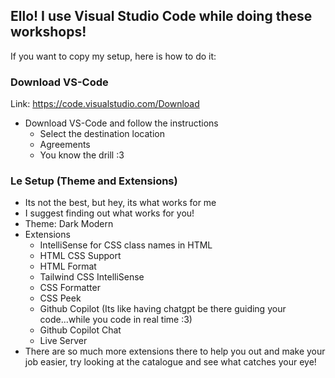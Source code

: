 ## Ello! I use Visual Studio Code while doing these workshops!
If you want to copy my setup, here is how to do it:

### Download VS-Code
Link: https://code.visualstudio.com/Download
- Download VS-Code and follow the instructions
	- Select the destination location
	- Agreements
	- You know the drill :3

### Le Setup (Theme and Extensions)
- Its not the best, but hey, its what works for me
- I suggest finding out what works for you!
- Theme: Dark Modern
- Extensions
	- IntelliSense for CSS class names in HTML
	- HTML CSS Support
	- HTML Format
	- Tailwind CSS IntelliSense
	- CSS Formatter
	- CSS Peek
	- Github Copilot (Its like having chatgpt be there guiding your code...while you code in real time :3)
	- Github Copilot Chat
	- Live Server
- There are so much more extensions there to help you out and make your job easier, try looking at the catalogue and see what catches your eye!